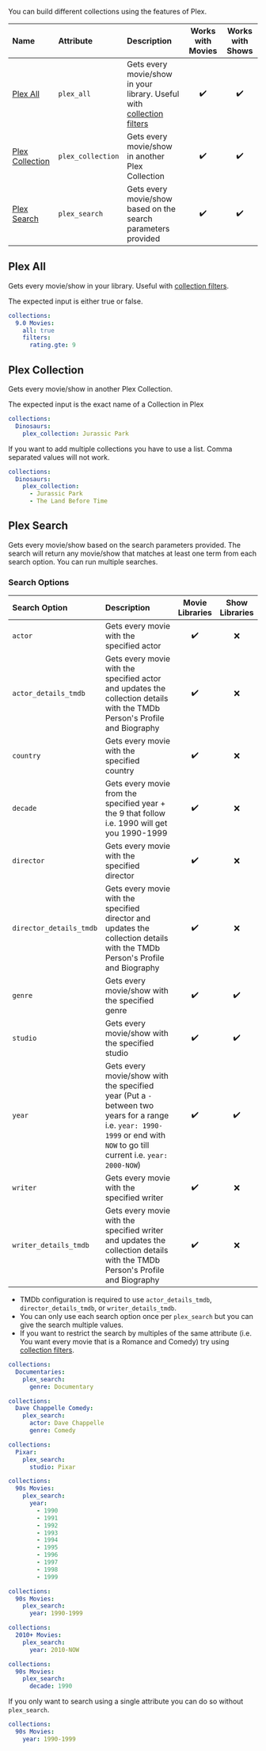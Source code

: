 You can build different collections using the features of Plex.

| Name | Attribute | Description | Works with Movies | Works with Shows |
| :-- | :-- | :-- | :--: | :--: |
| [Plex All](plex-all) | `plex_all` | Gets every movie/show in your library. Useful with [collection filters](https://github.com/meisnate12/Plex-Meta-Manager/wiki/Collection-Filters) | :heavy_check_mark: | :heavy_check_mark: |
| [Plex Collection](plex-collection) | `plex_collection` | Gets every movie/show in another Plex Collection | :heavy_check_mark: | :heavy_check_mark: |
| [Plex Search](plex-search) | `plex_search` | Gets every movie/show based on the search parameters provided | :heavy_check_mark: | :heavy_check_mark: |

## Plex All
Gets every movie/show in your library. Useful with [collection filters](https://github.com/meisnate12/Plex-Meta-Manager/wiki/Collection-Filters).

The expected input is either true or false. 

```yaml
collections:
  9.0 Movies:
    all: true
    filters:
      rating.gte: 9
```

## Plex Collection
Gets every movie/show in another Plex Collection. 

The expected input is the exact name of a Collection in Plex

```yaml
collections:
  Dinosaurs:
    plex_collection: Jurassic Park
```

If you want to add multiple collections you have to use a list. Comma separated values will not work.

 ```yaml
 collections:
   Dinosaurs:
     plex_collection:
       - Jurassic Park
       - The Land Before Time
 ```

## Plex Search
Gets every movie/show based on the search parameters provided. The search will return any movie/show that matches at least one term from each search option. You can run multiple searches. 

### Search Options
| Search Option | Description | Movie<br>Libraries | Show<br>Libraries |
| :-- | :-- | :--: | :--: |
| `actor` | Gets every movie with the specified actor | :heavy_check_mark: | :x: |
| `actor_details_tmdb` | Gets every movie with the specified actor and updates the collection details with the TMDb Person's Profile and Biography | :heavy_check_mark: | :x: |
| `country` | Gets every movie with the specified country | :heavy_check_mark: | :x: |
| `decade` | Gets every movie from the specified year + the 9 that follow i.e. 1990 will get you 1990-1999 | :heavy_check_mark: | :x: |
| `director` | Gets every movie with the specified director | :heavy_check_mark: | :x: |
| `director_details_tmdb` | Gets every movie with the specified director and updates the collection details with the TMDb Person's Profile and Biography | :heavy_check_mark: | :x: |
| `genre` | Gets every movie/show with the specified genre | :heavy_check_mark: | :heavy_check_mark: |
| `studio` | Gets every movie/show with the specified studio | :heavy_check_mark: | :heavy_check_mark: |
| `year` | Gets every movie/show with the specified year (Put a `-` between two years for a range i.e. `year: 1990-1999` or end with `NOW` to go till current i.e. `year: 2000-NOW`) | :heavy_check_mark: | :heavy_check_mark: |
| `writer` | Gets every movie with the specified writer | :heavy_check_mark: | :x: |
| `writer_details_tmdb` | Gets every movie with the specified writer and updates the collection details with the TMDb Person's Profile and Biography | :heavy_check_mark: | :x: |

* TMDb configuration is required to use `actor_details_tmdb`, `director_details_tmdb`, or `writer_details_tmdb`.
* You can only use each search option once per `plex_search` but you can give the search multiple values.
* If you want to restrict the search by multiples of the same attribute (i.e. You want every movie that is a Romance and Comedy) try using [collection filters](https://github.com/meisnate12/Plex-Meta-Manager/wiki/Collection-Filters).

```yaml
collections:
  Documentaries:
    plex_search:
      genre: Documentary
```
```yaml
collections:
  Dave Chappelle Comedy:
    plex_search:
      actor: Dave Chappelle
      genre: Comedy
```
```yaml
collections:
  Pixar:
    plex_search:
      studio: Pixar
```
```yaml
collections:
  90s Movies:
    plex_search:
      year:
        - 1990
        - 1991
        - 1992
        - 1993
        - 1994
        - 1995
        - 1996
        - 1997
        - 1998
        - 1999
```
```yaml
collections:
  90s Movies:
    plex_search:
      year: 1990-1999
```
```yaml
collections:
  2010+ Movies:
    plex_search:
      year: 2010-NOW
```
```yaml
collections:
  90s Movies:
    plex_search:
      decade: 1990
```

If you only want to search using a single attribute you can do so without `plex_search`.

```yaml
collections:
  90s Movies:
    year: 1990-1999
```